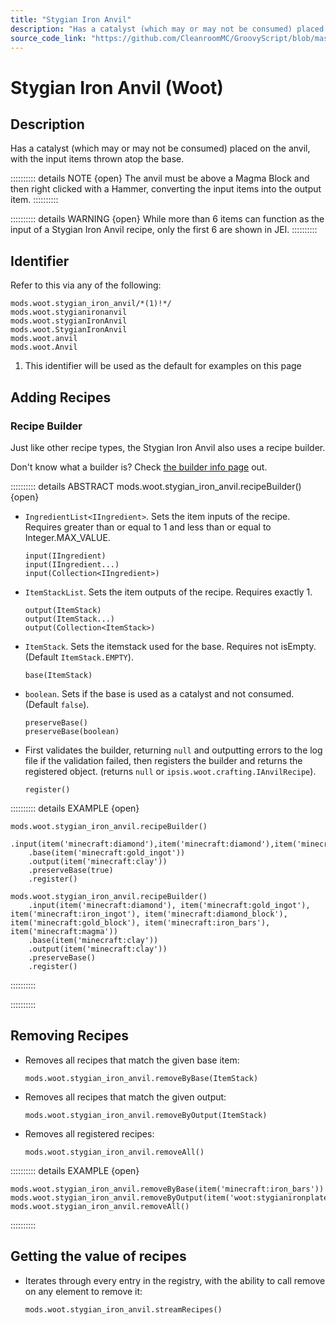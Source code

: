 ```yaml
---
title: "Stygian Iron Anvil"
description: "Has a catalyst (which may or may not be consumed) placed on the anvil, with the input items thrown atop the base."
source_code_link: "https://github.com/CleanroomMC/GroovyScript/blob/master/src/main/java/com/cleanroommc/groovyscript/compat/mods/woot/StygianIronAnvil.java"
---
```


# Stygian Iron Anvil (Woot)

## Description

Has a catalyst (which may or may not be consumed) placed on the anvil, with the input items thrown atop the base.

:::::::::: details NOTE {open}
The anvil must be above a Magma Block and then right clicked with a Hammer, converting the input items into the output item.
::::::::::

:::::::::: details WARNING {open}
While more than 6 items can function as the input of a Stygian Iron Anvil recipe, only the first 6 are shown in JEI.
::::::::::

## Identifier

Refer to this via any of the following:

```groovy:no-line-numbers {1}
mods.woot.stygian_iron_anvil/*(1)!*/
mods.woot.stygianironanvil
mods.woot.stygianIronAnvil
mods.woot.StygianIronAnvil
mods.woot.anvil
mods.woot.Anvil
```

1. This identifier will be used as the default for examples on this page

## Adding Recipes

### Recipe Builder

Just like other recipe types, the Stygian Iron Anvil also uses a recipe builder.

Don't know what a builder is? Check [the builder info page](../../../groovy/builder.md) out.

:::::::::: details ABSTRACT mods.woot.stygian_iron_anvil.recipeBuilder() {open}
- `IngredientList<IIngredient>`. Sets the item inputs of the recipe. Requires greater than or equal to 1 and less than or equal to Integer.MAX_VALUE.

    ```groovy:no-line-numbers
    input(IIngredient)
    input(IIngredient...)
    input(Collection<IIngredient>)
    ```

- `ItemStackList`. Sets the item outputs of the recipe. Requires exactly 1.

    ```groovy:no-line-numbers
    output(ItemStack)
    output(ItemStack...)
    output(Collection<ItemStack>)
    ```

- `ItemStack`. Sets the itemstack used for the base. Requires not isEmpty. (Default `ItemStack.EMPTY`).

    ```groovy:no-line-numbers
    base(ItemStack)
    ```

- `boolean`. Sets if the base is used as a catalyst and not consumed. (Default `false`).

    ```groovy:no-line-numbers
    preserveBase()
    preserveBase(boolean)
    ```

- First validates the builder, returning `null` and outputting errors to the log file if the validation failed, then registers the builder and returns the registered object. (returns `null` or `ipsis.woot.crafting.IAnvilRecipe`).

    ```groovy:no-line-numbers
    register()
    ```

:::::::::: details EXAMPLE {open}
```groovy:no-line-numbers
mods.woot.stygian_iron_anvil.recipeBuilder()
    .input(item('minecraft:diamond'),item('minecraft:diamond'),item('minecraft:diamond'))
    .base(item('minecraft:gold_ingot'))
    .output(item('minecraft:clay'))
    .preserveBase(true)
    .register()

mods.woot.stygian_iron_anvil.recipeBuilder()
    .input(item('minecraft:diamond'), item('minecraft:gold_ingot'), item('minecraft:iron_ingot'), item('minecraft:diamond_block'), item('minecraft:gold_block'), item('minecraft:iron_bars'), item('minecraft:magma'))
    .base(item('minecraft:clay'))
    .output(item('minecraft:clay'))
    .preserveBase()
    .register()
```

::::::::::

::::::::::

## Removing Recipes

- Removes all recipes that match the given base item:

    ```groovy:no-line-numbers
    mods.woot.stygian_iron_anvil.removeByBase(ItemStack)
    ```

- Removes all recipes that match the given output:

    ```groovy:no-line-numbers
    mods.woot.stygian_iron_anvil.removeByOutput(ItemStack)
    ```

- Removes all registered recipes:

    ```groovy:no-line-numbers
    mods.woot.stygian_iron_anvil.removeAll()
    ```

:::::::::: details EXAMPLE {open}
```groovy:no-line-numbers
mods.woot.stygian_iron_anvil.removeByBase(item('minecraft:iron_bars'))
mods.woot.stygian_iron_anvil.removeByOutput(item('woot:stygianironplate'))
mods.woot.stygian_iron_anvil.removeAll()
```

::::::::::

## Getting the value of recipes

- Iterates through every entry in the registry, with the ability to call remove on any element to remove it:

    ```groovy:no-line-numbers
    mods.woot.stygian_iron_anvil.streamRecipes()
    ```
